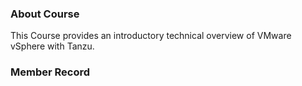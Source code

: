 ### About Course

This Course provides an introductory technical overview of VMware vSphere with Tanzu.</p>

### Member Record
